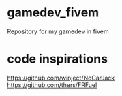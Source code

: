 # gamedev_fivem
Repository for my gamedev in fivem

# code inspirations

https://github.com/winject/NoCarJack  
https://github.com/thers/FRFuel 
